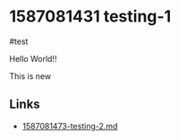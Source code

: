 # 1587081431 testing-1
#test

Hello World!!

This is new

## Links
- [1587081473-testing-2.md](1587081473-testing-2.md)
